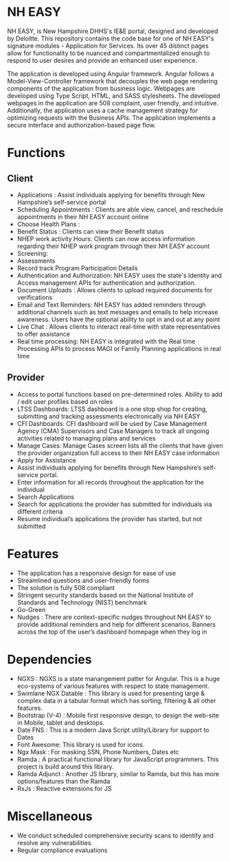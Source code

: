 # NH EASY 
NH EASY, is New Hampshire DHHS's IE&E portal, designed and developed by Deloitte. This repository contains the code base for one of NH EASY's signature modules - Application for Services. Its over 45 distinct pages allow for functionality to be nuanced and compartmentalized enough to respond to user desires and provide an enhanced user experience. 

The application is developed using Angular framework. Angular follows a Model-View-Controller framework that decouples the web page rendering components of the application from business logic. Webpages are developed using Type Script, HTML, and SASS stylesheets. The developed webpages in the application are 508 complaint, user friendly, and intuitive. Additionally, the application uses a cache management strategy for optimizing requests with the Business APIs. The application implements a secure interface and authorization-based page flow.
 
 
# Functions 
## Client
* Applications : Assist individuals applying for benefits through New Hampshire’s self-service portal 
* Scheduling Appointments : Clients are able view, cancel, and reschedule appointments in their NH EASY account online
* Choose Health Plans :
* Benefit Status : Clients can view their Benefit status
* NHEP work activity Hours: Clients can now access information regarding their NHEP work program through their NH EASY account
* Screening: 
* Assessments 
* Record track Program Participation Details
* Authentication and Authorization: NH EASY uses the state's Identity and Access management APIs for authentication and authorization.
* Document Uploads : Allows clients to upload required documents for verifications
* Email and Text Reminders: NH EASY has added reminders through additional channels such as text messages and emails to help increase awareness. Users have the optional ability to opt in and out at any point
* Live Chat : Allows clients to interact real-time with state representatives to offer assistance
* Real time processing: NH EASY is integrated with the Real time Processing APIs to process MAGI or Family Planning applications in real time

## Provider
* Access to portal functions based on pre-determined roles. Ability to add / edit user profiles based on roles
* LTSS Dashboards: LTSS dashboard is a one stop shop for creating, submitting and tracking assessments electronically via NH EASY 
* CFI Dashboards: CFI dashboard will be used by Case Management Agency (CMA) Supervisors and Case Managers to track all ongoing activities related to managing plans and services  
* Manage Cases: Manage Cases screen lists all the clients that have given the provider organization full access to their NH EASY case information
* Apply for Assistance
 * Assist individuals applying for benefits through New Hampshire’s self-service portal. 
 * Enter information for all records throughout the application for the individual
* Search Applications
 * Search for applications the provider has submitted for individuals via different criteria 
 * Resume individual’s applications the provider has started, but not submitted



 
#  Features
*  The application has a responsive design for ease of use 
*  Streamlined questions and user-friendly forms
*  The solution is fully 508 compliant
*  Stringent security standards based on the National Institute of Standards and Technology (NIST) benchmark
*  Go-Green 
*  Nudges : There are context-specific nudges throughout NH EASY to provide additional reminders and help for different scenarios. Banners across the top of the user’s dashboard homepage when they log in



# Dependencies
* NGXS : NGXS is a state manangement patter for Angular. This is a huge eco-systems of various features with respect to state management.
* Swimlane NGX Datable : This library is used for presenting large & complex data in a tabular format which has sorting, filtering & all other features.
* Bootstrap (V-4) : Mobile first responsive design, to design the web-site in Mobile, tablet and desktops.
* Date FNS : This is a modern Java Script utility/Library for support to Dates
* Font Awesome: This library is used for icons.
* Ngx Mask : For masking SSN, Phone Numbers, Dates etc
* Ramda : A practical functional library for JavaScript programmers. This project is build around this library.
* Ramda Adjunct : Another JS library, similar to Ramda, but this has more options/features than the Ramda
* RxJs : Reactive extensions for JS


# Miscellaneous
* We conduct scheduled comprehensive security scans to identify and resolve any vulnerabilities.
* Regular compliance evaluations




